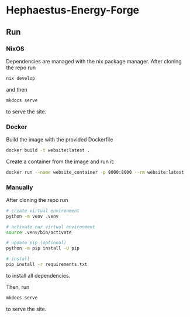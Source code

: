 # Hephaestus-Energy-Forge

## Run

### NixOS

Dependencies are managed with the nix package manager. After cloning the repo run

``` bash
nix develop
```

and then

``` bash
mkdocs serve
```

to serve the site.

### Docker

Build the image with the provided Dockerfile

``` bash
docker build -t website:latest .
```

Create a container from the image and run it:

``` bash
docker run --name website_container -p 8000:8000 --rm website:latest
```

### Manually

After cloning the repo run

``` bash
# create virtual environment
python -m venv .venv

# activate our virtual environment
source .venv/bin/activate

# update pip (optional)
python -m pip install -U pip

# install
pip install -r requirements.txt
```

to install all dependencies.

Then, run

``` bash
mkdocs serve
```

to serve the site.


